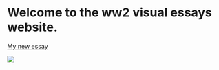 # Welcome to the ww2 visual essays website.

[My new essay](https://jamesjj1979.github.io/us-enters-ww2)



<a href="https://juncture-digital.org"><img src="https://juncture-digital.org/images/ve-button.png"></a>
